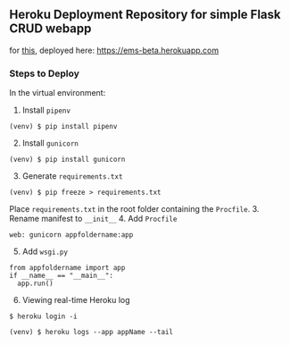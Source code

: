 ## Heroku Deployment Repository for simple Flask CRUD webapp
for [this](https://github.com/abhishekarya1/EMS-Flask-CRUD-Webapp), deployed here: https://ems-beta.herokuapp.com  

### Steps to Deploy
In the virtual environment:
1. Install `pipenv`
```
(venv) $ pip install pipenv
```
2. Install `gunicorn`
```
(venv) $ pip install gunicorn
```
3. Generate `requirements.txt`
```
(venv) $ pip freeze > requirements.txt
```
Place `requirements.txt` in the root folder containing the `Procfile`.
3. Rename manifest to `__init__` 
4. Add `Procfile`
```
web: gunicorn appfoldername:app
```
5. Add `wsgi.py`
```
from appfoldername import app
if __name__ == "__main__":
  app.run()
```
6. Viewing real-time Heroku log
```
$ heroku login -i

(venv) $ heroku logs --app appName --tail
```

